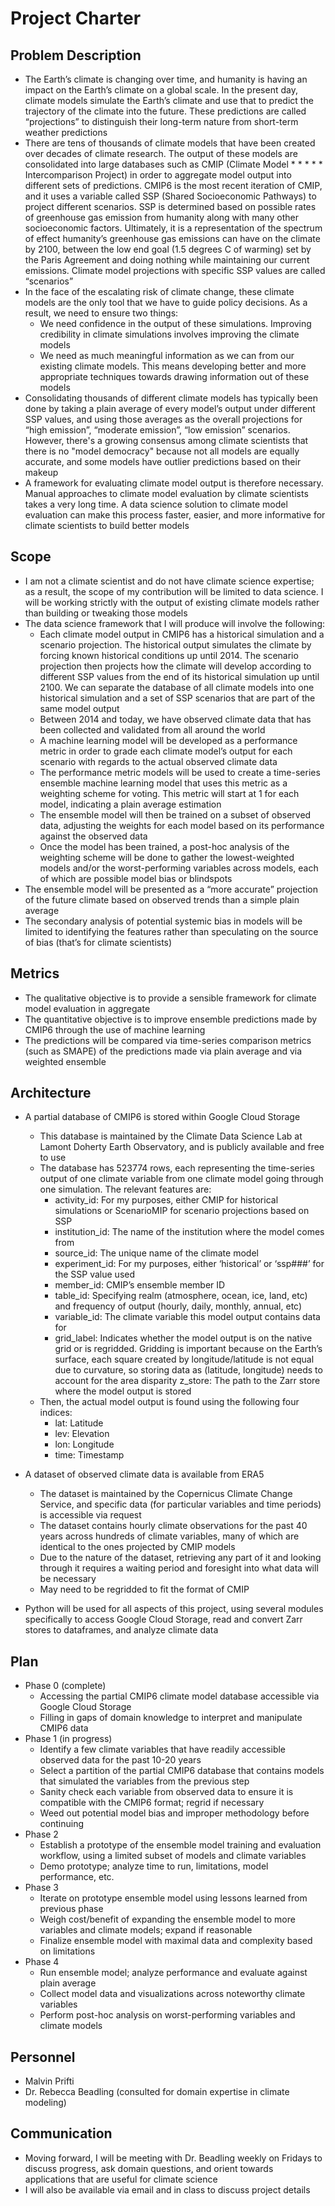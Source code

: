 # Project Charter
## Problem Description

* The Earth’s climate is changing over time, and humanity is having an impact on the Earth’s climate on a global scale. In the present day, climate models simulate the Earth’s climate and use that to predict the trajectory of the climate into the future. These predictions are called “projections” to distinguish their long-term nature from short-term weather predictions
* There are tens of thousands of climate models that have been created over decades of climate research. The output of these models are consolidated into large databases such as CMIP (Climate Model * * * * * Intercomparison Project) in order to aggregate model output into different sets of predictions. CMIP6 is the most recent iteration of CMIP, and it uses a variable called SSP (Shared Socioeconomic Pathways) to project different scenarios. SSP is determined based on possible rates of greenhouse gas emission from humanity along with many other socioeconomic factors. Ultimately, it is a representation of the spectrum of effect humanity’s greenhouse gas emissions can have on the climate by 2100, between the low end goal (1.5 degrees C of warming) set by the Paris Agreement and doing nothing while maintaining our current emissions. Climate model projections with specific SSP values are called “scenarios”
* In the face of the escalating risk of climate change, these climate models are the only tool that we have to guide policy decisions. As a result, we need to ensure two things:
  * We need confidence in the output of these simulations. Improving credibility in climate simulations involves improving the climate models
  * We need as much meaningful information as we can from our existing climate models. This means developing better and more appropriate techniques towards drawing information out of these models
* Consolidating thousands of different climate models has typically been done by taking a plain average of every model’s output under different SSP values, and using those averages as the overall projections for “high emission”, “moderate emission”, “low emission” scenarios. However, there's a growing consensus among climate scientists that there is no "model democracy" because not all models are equally accurate, and some models have outlier predictions based on their makeup
* A framework for evaluating climate model output is therefore necessary. Manual approaches to climate model evaluation by climate scientists takes a very long time. A data science solution to climate model evaluation can make this process faster, easier, and more informative for climate scientists to build better models

## Scope
* I am not a climate scientist and do not have climate science expertise; as a result, the scope of my contribution will be limited to data science. I will be working strictly with the output of existing climate models rather than building or tweaking those models
* The data science framework that I will produce will involve the following:
  * Each climate model output in CMIP6 has a historical simulation and a scenario projection. The historical output simulates the climate by forcing known historical conditions up until 2014. The scenario projection then projects how the climate will develop according to different SSP values from the end of its historical simulation up until 2100. We can separate the database of all climate models into one historical simulation and a set of SSP scenarios that are part of the same model output
  * Between 2014 and today, we have observed climate data that has been collected and validated from all around the world
  * A machine learning model will be developed as a performance metric in order to grade each climate model’s output for each scenario with regards to the actual observed climate data
  * The performance metric models will be used to create a time-series ensemble machine learning model that uses this metric as a weighting scheme for voting. This metric will start at 1 for each model, indicating a plain average estimation
  * The ensemble model will then be trained on a subset of observed data, adjusting the weights for each model based on its performance against the observed data
  * Once the model has been trained, a post-hoc analysis of the weighting scheme will be done to gather the lowest-weighted models and/or the worst-performing variables across models, each of which are possible model bias or blindspots
* The ensemble model will be presented as a “more accurate” projection of the future climate based on observed trends than a simple plain average
* The secondary analysis of potential systemic bias in models will be limited to identifying the features rather than speculating on the source of bias (that’s for climate scientists)

## Metrics
* The qualitative objective is to provide a sensible framework for climate model evaluation in aggregate
* The quantitative objective is to improve ensemble predictions made by CMIP6 through the use of machine learning
* The predictions will be compared via time-series comparison metrics (such as SMAPE) of the predictions made via plain average and via weighted ensemble


## Architecture
* A partial database of CMIP6 is stored within Google Cloud Storage
  * This database is maintained by the Climate Data Science Lab at Lamont Doherty Earth Observatory, and is publicly available and free to use
  * The database has 523774 rows, each representing the time-series output of one climate variable from one climate model going through one simulation. The relevant features are:
    * activity_id: For my purposes, either CMIP for historical simulations or ScenarioMIP for scenario projections based on SSP
    * institution_id: The name of the institution where the model comes from
    * source_id: The unique name of the climate model
    * experiment_id: For my purposes, either ‘historical’ or ‘ssp###’ for the SSP value used
    * member_id: CMIP’s ensemble member ID
    * table_id: Specifying realm (atmosphere, ocean, ice, land, etc) and frequency of output (hourly, daily, monthly, annual, etc)
    * variable_id: The climate variable this model output contains data for
    * grid_label: Indicates whether the model output is on the native grid or is regridded. Gridding is important because on the Earth’s surface, each square created by longitude/latitude is not equal due to curvature, so storing data as (latitude, longitude) needs to account for the area disparity
z_store: The path to the Zarr store where the model output is stored
  * Then, the actual model output is found using the following four indices:
    * lat: Latitude
    * lev: Elevation
    * lon: Longitude
    * time: Timestamp

* A dataset of observed climate data is available from ERA5
  * The dataset is maintained by the Copernicus Climate Change Service, and specific data (for particular variables and time periods) is accessible via request
  * The dataset contains hourly climate observations for the past 40 years across hundreds of climate variables, many of which are identical to the ones projected by CMIP models
  * Due to the nature of the dataset, retrieving any part of it and looking through it requires a waiting period and foresight into what data will be necessary
  * May need to be regridded to fit the format of CMIP

* Python will be used for all aspects of this project, using several modules specifically to access Google Cloud Storage, read and convert Zarr stores to dataframes, and analyze climate data

## Plan
* Phase 0 (complete)
  * Accessing the partial CMIP6 climate model database accessible via Google Cloud Storage
  * Filling in gaps of domain knowledge to interpret and manipulate CMIP6 data
* Phase 1 (in progress)
  * Identify a few climate variables that have readily accessible observed data for the past 10-20 years
  * Select a partition of the partial CMIP6 database that contains models that simulated the variables from the previous step
  * Sanity check each variable from observed data to ensure it is compatible with the CMIP6 format; regrid if necessary
  * Weed out potential model bias and improper methodology before continuing
* Phase 2
  * Establish a prototype of the ensemble model training and evaluation workflow, using a limited subset of models and climate variables
  * Demo prototype; analyze time to run, limitations, model performance, etc.
* Phase 3
  * Iterate on prototype ensemble model using lessons learned from previous phase
  * Weigh cost/benefit of expanding the ensemble model to more variables and climate models; expand if reasonable
  * Finalize ensemble model with maximal data and complexity based on limitations
* Phase 4
  * Run ensemble model; analyze performance and evaluate against plain average
  * Collect model data and visualizations across noteworthy climate variables
  * Perform post-hoc analysis on worst-performing variables and climate models

## Personnel
* Malvin Prifti
* Dr. Rebecca Beadling (consulted for domain expertise in climate modeling)

## Communication
* Moving forward, I will be meeting with Dr. Beadling weekly on Fridays to discuss progress, ask domain questions, and orient towards applications that are useful for climate science
* I will also be available via email and in class to discuss project details

